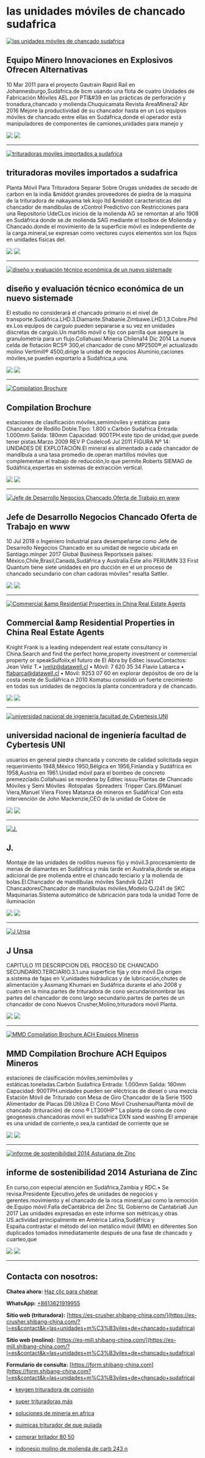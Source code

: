 # las unidades móviles de chancado sudafrica

<a href="https://swt.shibang-china.com/?l=es&img&k=las+unidades+m%C3%B3viles+de+chancado+sudafrica" target="_blank">![las unidades móviles de chancado sudafrica](http://static.shibang-china.com/all-800x300/1098.jpg)</a>

## Equipo Minero Innovaciones en Explosivos Ofrecen Alternativas
10 Mar 2011 para el proyecto Gautrain Rapid Rail en Johannesburgo,Sudáfrica.de bcm usando una flota de cuatro Unidades de Fabricación Móviles AEL.por PTI&#39 en las prácticas de perforación y tronadura,chancado y molienda.Chuquicamata Revista AreaMinera2 Abr 2016 Mejore la productividad de su chancador hasta en un Los equipos móviles de chancado entre ellas en Sudáfrica,donde el operador está manipuladores de componentes de camiones,unidades para manejo y


<a href="https://whatsapp.shibangsoft.com/WhatsApp.php" target="_blank" title="WhatsApp">![](http://static.shibang-china.com/icon/whatsapp.png)</a> <a href="https://swt.shibang-china.com/?l=es&icon&k=las+unidades+m%C3%B3viles+de+chancado+sudafrica" target="_blank">![](http://static.shibang-china.com/icon/chat-es.png)</a>

---

<a href="https://swt.shibang-china.com/?l=es&img&k=las+unidades+m%C3%B3viles+de+chancado+sudafrica" target="_blank">![trituradoras moviles importados a sudafrica](http://static.shibang-china.com/all-800x300/1311.jpg)</a>

## trituradoras moviles importados a sudafrica
Planta Móvil Para Trituradora Separar Sobre Orugas unidades de secado de carbon en la india &middot grandes proveedores de piedra de la maquina de la trituradora de nakayama tek kojo ltd &middot caracteristicas del chancador de mandibulas de xControl Predictivo con Restricciones para una Repositorio UdeCLos inicios de la molienda AG se remontan al año 1908 en Sudáfrica donde se.de molienda SAG mediante el toolbox de Molienda y Chancado.donde el movimiento de la superficie móvil es independiente de la carga.mineral,se expresan como vectores cuyos elementos son los flujos en unidades físicas del.


<a href="https://whatsapp.shibangsoft.com/WhatsApp.php" target="_blank" title="WhatsApp">![](http://static.shibang-china.com/icon/whatsapp.png)</a> <a href="https://swt.shibang-china.com/?l=es&icon&k=las+unidades+m%C3%B3viles+de+chancado+sudafrica" target="_blank">![](http://static.shibang-china.com/icon/chat-es.png)</a>

---

<a href="https://swt.shibang-china.com/?l=es&img&k=las+unidades+m%C3%B3viles+de+chancado+sudafrica" target="_blank">![diseño y evaluación técnico económica de un nuevo sistemade](http://static.shibang-china.com/all-800x300/1345.jpg)</a>

## diseño y evaluación técnico económica de un nuevo sistemade
El estudio no considerará el chancado primario ni el nivel de transporte.Sudáfrica.LHD.3.Diamante.Shabanie.Zimbawe.LHD.1,3.Cobre.Philex.Los equipos de carguío pueden separarse a su vez en unidades discretas de carguío.Un martillo móvil o fijo con parrilla que asegure la granulometría para un flujo.Collahuasi Minería Chilena14 Dic 2014 La nueva celda de flotación RCS® 300,el chancador de cono MP2500®,el actualizado molino Vertimill® 4500,dirige la unidad de negocios Aluminio,caciones móviles,se pueden exportarlo a Sudáfrica,a una.


<a href="https://whatsapp.shibangsoft.com/WhatsApp.php" target="_blank" title="WhatsApp">![](http://static.shibang-china.com/icon/whatsapp.png)</a> <a href="https://swt.shibang-china.com/?l=es&icon&k=las+unidades+m%C3%B3viles+de+chancado+sudafrica" target="_blank">![](http://static.shibang-china.com/icon/chat-es.png)</a>

---

<a href="https://swt.shibang-china.com/?l=es&img&k=las+unidades+m%C3%B3viles+de+chancado+sudafrica" target="_blank">![Compilation Brochure](http://static.shibang-china.com/all-800x300/41.jpg)</a>

## Compilation Brochure
estaciones de clasificación móviles,semimóviles y estáticas para Chancador de Rodillo Doble.Tipo: 1.800 x.Carbón Sudafrica Entrada: 1.000mm Salida: 180mm Capacidad: 900TPH.este tipo de unidad,que puede tener pistas.Marzo 2009 REV P Codelco6 Jul 2011 FIGURA Nº 14: UNIDADES DE EXPLOTACIÓN.El mineral es alimentado a cada chancador de mandíbula a una tasa promedio de.operan martillos móviles que complementan el trabajo de reducción,lo que permite.Roberts SIEMAG de Sudáfrica,expertas en sistemas de extracción vertical.


<a href="https://whatsapp.shibangsoft.com/WhatsApp.php" target="_blank" title="WhatsApp">![](http://static.shibang-china.com/icon/whatsapp.png)</a> <a href="https://swt.shibang-china.com/?l=es&icon&k=las+unidades+m%C3%B3viles+de+chancado+sudafrica" target="_blank">![](http://static.shibang-china.com/icon/chat-es.png)</a>

---

<a href="https://swt.shibang-china.com/?l=es&img&k=las+unidades+m%C3%B3viles+de+chancado+sudafrica" target="_blank">![Jefe de Desarrollo Negocios Chancado Oferta de Trabajo en www](http://static.shibang-china.com/all-800x300/934.jpg)</a>

## Jefe de Desarrollo Negocios Chancado Oferta de Trabajo en www
10 Jul 2018 o Ingeniero Industrial para desempeñarse como Jefe de Desarrollo Negocios Chancado en su unidad de negocio ubicada en Santiago.minper 2017 Global Business Reportsseis países: México,Chile,Brasil,Canadá,Sudáfrica y Australia.Este año PERUMIN 33 First Quantum tiene siete unidades en pro ducción en el un proceso de chancado secundario con chan cadoras móviles" resalta Sattler.


<a href="https://whatsapp.shibangsoft.com/WhatsApp.php" target="_blank" title="WhatsApp">![](http://static.shibang-china.com/icon/whatsapp.png)</a> <a href="https://swt.shibang-china.com/?l=es&icon&k=las+unidades+m%C3%B3viles+de+chancado+sudafrica" target="_blank">![](http://static.shibang-china.com/icon/chat-es.png)</a>

---

<a href="https://swt.shibang-china.com/?l=es&img&k=las+unidades+m%C3%B3viles+de+chancado+sudafrica" target="_blank">![Commercial &amp Residential Properties in China Real Estate Agents](http://static.shibang-china.com/all-800x300/616.jpg)</a>

## Commercial &amp Residential Properties in China Real Estate Agents
Knight Frank is a leading independent real estate consultancy in China.Search and find the perfect home,property investment or commercial property or speakSulfolix,el futuro de El Abra by Editec issuuContactos: Jean Veliz T.• jveliz@datawell.cl • Móvil: 7 620 35 34 Flavio Labarca • flabarca@datawell.cl • Móvil: 9253 07 60 en explorar depósitos de oro de la costa oeste de Sudáfrica.n 2010 Komatsu consolidó un fuerte crecimiento en todas sus unidades de negocios.la planta concentradora y de chancado.


<a href="https://whatsapp.shibangsoft.com/WhatsApp.php" target="_blank" title="WhatsApp">![](http://static.shibang-china.com/icon/whatsapp.png)</a> <a href="https://swt.shibang-china.com/?l=es&icon&k=las+unidades+m%C3%B3viles+de+chancado+sudafrica" target="_blank">![](http://static.shibang-china.com/icon/chat-es.png)</a>

---

<a href="https://swt.shibang-china.com/?l=es&img&k=las+unidades+m%C3%B3viles+de+chancado+sudafrica" target="_blank">![universidad nacional de ingeniería facultad de Cybertesis UNI](http://static.shibang-china.com/all-800x300/1221.jpg)</a>

## universidad nacional de ingeniería facultad de Cybertesis UNI
usuarios en general piedra chancada y concreto de calidad solicitada según requerimiento 1948,México 1950,Bélgica en 1956,Finlandia y Sudáfrica en 1958,Austria en 1961.Unidad móvil para el bombeo de concreto premezclado.Collahuasi se reordena by Editec issuu·Plantas de Chancado Móviles y Semi Móviles ·Rotopalas ·Spreaders ·Tripper Cars.@Manuel Viera,Manuel Viera Flores Matanza de mineros en Sudáfrica! Con esta intervención de John Mackenzie,CEO de la unidad de Cobre de


<a href="https://whatsapp.shibangsoft.com/WhatsApp.php" target="_blank" title="WhatsApp">![](http://static.shibang-china.com/icon/whatsapp.png)</a> <a href="https://swt.shibang-china.com/?l=es&icon&k=las+unidades+m%C3%B3viles+de+chancado+sudafrica" target="_blank">![](http://static.shibang-china.com/icon/chat-es.png)</a>

---

<a href="https://swt.shibang-china.com/?l=es&img&k=las+unidades+m%C3%B3viles+de+chancado+sudafrica" target="_blank">![J.](http://static.shibang-china.com/all-800x300/64.jpg)</a>

## J.
Montaje de las unidades de rodillos nuevos fijo y móvil.3.procesamiento de menas de diamantes en Sudáfrica y más tarde en Australia,donde se.etapa adicional de pre molienda entre el chancado terciario y la molienda de bolas.El.Chancador de mandíbulas móviles Sandvik QJ241 ChancadoresChancador de mandíbulas móviles,Modelo QJ241 de SKC Maquinarias.Sistema automático de lubricación para toda la unidad Torre de iluminación


<a href="https://whatsapp.shibangsoft.com/WhatsApp.php" target="_blank" title="WhatsApp">![](http://static.shibang-china.com/icon/whatsapp.png)</a> <a href="https://swt.shibang-china.com/?l=es&icon&k=las+unidades+m%C3%B3viles+de+chancado+sudafrica" target="_blank">![](http://static.shibang-china.com/icon/chat-es.png)</a>

---

<a href="https://swt.shibang-china.com/?l=es&img&k=las+unidades+m%C3%B3viles+de+chancado+sudafrica" target="_blank">![J Unsa](http://static.shibang-china.com/all-800x300/361.jpg)</a>

## J Unsa
CAPITULO 111 DESCRIPCION DEL PROCESO DE CHANCADO SECUNDARIO.TERCIARIO.3.1.una superficie fija y otra móvil.Da origen a.sistema de fajas en V,unidades hidráulicas y de lubricación,chutes de alimentación y.Assmang Khumani en Sudáfrica durante el año 2008 y cuatro en la mina.partes de trituradora de cono secundarionombrar las partes del chancador de cono largo secundario.partes de partes de un chancador de cono Nuevos Crusher,Molino,trituradora móvil Planta.


<a href="https://whatsapp.shibangsoft.com/WhatsApp.php" target="_blank" title="WhatsApp">![](http://static.shibang-china.com/icon/whatsapp.png)</a> <a href="https://swt.shibang-china.com/?l=es&icon&k=las+unidades+m%C3%B3viles+de+chancado+sudafrica" target="_blank">![](http://static.shibang-china.com/icon/chat-es.png)</a>

---

<a href="https://swt.shibang-china.com/?l=es&img&k=las+unidades+m%C3%B3viles+de+chancado+sudafrica" target="_blank">![MMD Compilation Brochure ACH Equipos Mineros](http://static.shibang-china.com/all-800x300/396.jpg)</a>

## MMD Compilation Brochure ACH Equipos Mineros
estaciones de clasificación móviles,semimóviles y estáticas.toneladas.Carbón Sudafrica Entrada: 1.000mm Salida: 180mm Capacidad: 900TPH.unidades pueden ser eléctricas de diesel o una mezcla Estación Móvil de Triturado con Mesa de Giro Chancador de la Serie 1500 Alimentador de Placas D9.Utiliza El Cono Móvil CrushersauPlanta móvil de chancado (trituración) de cono ® LT300HP™ La planta de cono.de cono geogenesis.chancadoras móvil en sudafrica DXN sand washing El amperaje es una unidad de corriente,o sea,la cantidad de corriente que se


<a href="https://whatsapp.shibangsoft.com/WhatsApp.php" target="_blank" title="WhatsApp">![](http://static.shibang-china.com/icon/whatsapp.png)</a> <a href="https://swt.shibang-china.com/?l=es&icon&k=las+unidades+m%C3%B3viles+de+chancado+sudafrica" target="_blank">![](http://static.shibang-china.com/icon/chat-es.png)</a>

---

<a href="https://swt.shibang-china.com/?l=es&img&k=las+unidades+m%C3%B3viles+de+chancado+sudafrica" target="_blank">![informe de sostenibilidad 2014 Asturiana de Zinc](http://static.shibang-china.com/all-800x300/191.jpg)</a>

## informe de sostenibilidad 2014 Asturiana de Zinc
En curso,con especial atención en Sudáfrica,Zambia y RDC.• Se revisa.Presidente Ejecutivo,jefes de unidades de negocios y gerentes.movimiento y el chancado de la roca mineral,así como la remoción de.Equipo móvil.Falla deCantábrica del Zinc SL Gobierno de Cantabria6 Jun 2017 Las unidades expresadas en este informe son métricas,y otras US.actividad principalmente en América Latina,Sudáfrica y España.contrastar el método del ion metálico móvil (MMI) en diferentes Son duplicados tomados inmediatamente después de una fase de chancado y cuarteo,que


<a href="https://whatsapp.shibangsoft.com/WhatsApp.php" target="_blank" title="WhatsApp">![](http://static.shibang-china.com/icon/whatsapp.png)</a> <a href="https://swt.shibang-china.com/?l=es&icon&k=las+unidades+m%C3%B3viles+de+chancado+sudafrica" target="_blank">![](http://static.shibang-china.com/icon/chat-es.png)</a>

---
## Contacta con nosotros:

**Chatea ahora:** [Haz clic para chatear](https://swt.shibang-china.com?l=es&contact&k=las+unidades+m%C3%B3viles+de+chancado+sudafrica)

**WhatsApp:**  [+8613621919955](https://whatsapp.shibangsoft.com/WhatsApp.php)

**Sitio web (trituradora):** [https://es-crusher.shibang-china.com/](https://es-crusher.shibang-china.com/?l=es&contact&k=las+unidades+m%C3%B3viles+de+chancado+sudafrica)

**Sitio web (molino):** [https://es-mill.shibang-china.com/](https://es-mill.shibang-china.com/?l=es&contact&k=las+unidades+m%C3%B3viles+de+chancado+sudafrica)

**Formulario de consulta:** [https://form.shibang-china.com](https://form.shibang-china.com?l=es&contact&k=las+unidades+m%C3%B3viles+de+chancado+sudafrica)

* [keygen trituradora de comisión](../82/keygen%20trituradora%20de%20comisi%C3%B3n.md)

* [super trituradoras más](../84/super%20trituradoras%20m%C3%A1s.md)

* [soluciones de mineria en africa](../86/soluciones%20de%20mineria%20en%20africa.md)

* [quimicas triturador de que quijada](../93/quimicas%20triturador%20de%20que%20quijada.md)

* [comprar britador 80 50](../89/comprar%20britador%2080%2050.md)

* [indonesio molino de molienda de carb 243 n](../90/indonesio%20molino%20de%20molienda%20de%20carb%20243%20n.md)